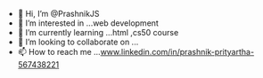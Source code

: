 - 👋 Hi, I’m @PrashnikJS
- 👀 I’m interested in ...web development
- 🌱 I’m currently learning ...html ,cs50 course
- 💞️ I’m looking to collaborate on ...
- 📫 How to reach me ...www.linkedin.com/in/prashnik-prityartha-567438221

<!---
PrashnikJS/PrashnikJS is a ✨ special ✨ repository because its `README.md` (this file) appears on your GitHub profile.
You can click the Preview link to take a look at your changes.
--->
